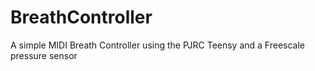 BreathController
================

A simple MIDI Breath Controller using the PJRC Teensy and a Freescale pressure sensor
